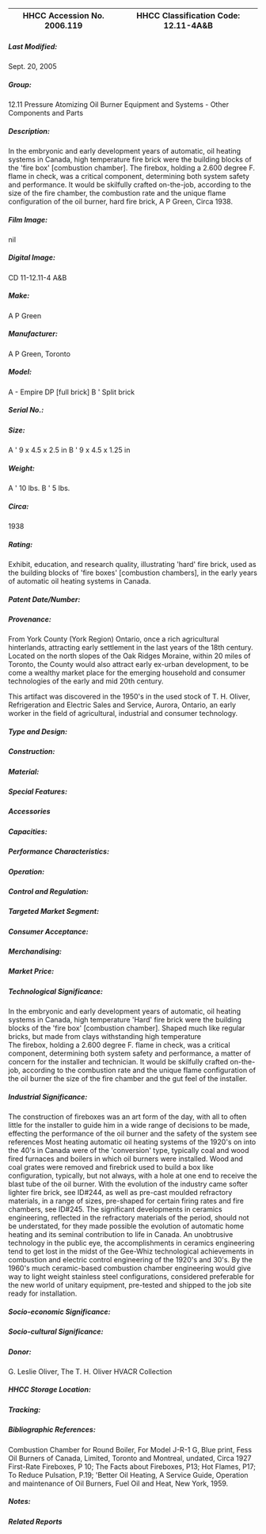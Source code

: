 | **HHCC Accession No. 2006.119** |**HHCC Classification Code:  12.11-4A&B**|
| ----------- | ----------- |

##### Last Modified:
Sept. 20, 2005

##### Group:
12.11 Pressure Atomizing Oil Burner Equipment and Systems - Other Components and Parts

##### Description:
In the embryonic and early development years of automatic, oil heating systems in Canada, high temperature fire brick were the building blocks of the 'fire box' [combustion chamber]. The firebox, holding a 2.600 degree F. flame in check, was a critical component, determining both system safety and performance. It would be skilfully crafted on-the-job, according to the size of the fire chamber, the combustion rate and the unique flame configuration of the oil burner, hard fire brick, A P Green, Circa 1938.

##### Film Image:
nil

##### Digital Image:
CD 11-12.11-4 A&B

##### Make:
A P Green

##### Manufacturer:
A P Green, Toronto

##### Model:
A - Empire DP [full brick]
B ' Split brick

##### Serial No.:


##### Size:
A ' 9 x 4.5 x 2.5 in
B ' 9 x 4.5 x 1.25 in

##### Weight:
A ' 10 lbs.
B ' 5 lbs.

##### Circa:
1938

##### Rating:
Exhibit, education, and research quality, illustrating 'hard' fire brick, used as the building blocks of 'fire boxes' [combustion chambers], in the early years of automatic oil heating systems in Canada.

##### Patent Date/Number:


##### Provenance:
From York County (York Region) Ontario, once a rich agricultural hinterlands, attracting early settlement in the last years of the 18th century. Located on the north slopes of the Oak Ridges Moraine, within 20 miles of Toronto, the County would also attract early ex-urban development, to be come a wealthy market place for the emerging household and consumer technologies of the early and mid 20th century. 

This artifact was discovered in the 1950's in the used stock of T. H. Oliver, Refrigeration and Electric Sales and Service, Aurora, Ontario, an early worker in the field of agricultural, industrial and consumer technology.

##### Type and Design:


##### Construction:


##### Material:


##### Special Features:


##### Accessories


##### Capacities:


##### Performance Characteristics:


##### Operation:


##### Control and Regulation:


##### Targeted Market Segment:


##### Consumer Acceptance:


##### Merchandising:


##### Market Price:


##### Technological Significance:
In the embryonic and early development years of automatic, oil heating systems in Canada, high temperature 'Hard' fire brick were the building blocks of the 'fire box' [combustion chamber]. Shaped much like regular bricks, but made from clays withstanding high temperature  
The firebox, holding a 2.600 degree F. flame in check, was a critical component, determining both system safety and performance, a matter of concern for the installer and technician. 
It would be skilfully crafted on-the-job, according to the combustion rate and the unique flame configuration of the oil burner the size of the fire chamber and the gut feel of the installer.

##### Industrial Significance:
The construction of fireboxes was an art form of the day, with all to often little for the installer to guide him in a wide range of decisions to be made, effecting the performance of the oil burner and the safety of the system see references 
Most heating automatic oil heating systems of the 1920's on into the 40's in Canada were of the 'conversion' type, typically coal and wood fired furnaces and boilers in which oil burners were installed. Wood and coal grates were removed and firebrick used to build a box like configuration, typically, but not always, with a hole at one end to receive the blast tube of the oil burner. 
With the evolution of the industry came softer lighter fire brick, see ID#244, as well as pre-cast moulded refractory materials, in a range of sizes, pre-shaped for certain firing rates and fire chambers, see ID#245. 
The significant developments in ceramics engineering, reflected in the refractory materials of the period, should not be understated, for they made possible the evolution of automatic home heating and its seminal contribution to life in Canada. An unobtrusive technology in the public eye, the accomplishments in ceramics engineering tend to get lost in the midst of the Gee-Whiz technological achievements in combustion and electric control engineering of the 1920's and 30's. 
By the 1960's much ceramic-based combustion chamber engineering would give way to light weight stainless steel configurations, considered preferable for the new world of unitary equipment, pre-tested and shipped to the job site ready for installation.

##### Socio-economic Significance:


##### Socio-cultural Significance:


##### Donor:
G. Leslie Oliver, The T. H. Oliver HVACR Collection

##### HHCC Storage Location:


##### Tracking:


##### Bibliographic References:
Combustion Chamber for Round Boiler, For Model J-R-1 G,  Blue print, Fess Oil Burners of Canada, Limited, Toronto and Montreal, undated, Circa 1927
First-Rate Fireboxes, P 10; The Facts about Fireboxes, P13;  Hot Flames, P17; To Reduce Pulsation, P.19; 'Better Oil Heating, A Service Guide, Operation and maintenance of Oil Burners, Fuel Oil and Heat, New York, 1959.

##### Notes:


##### Related Reports

